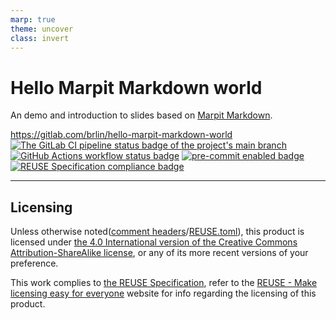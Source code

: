 ```yaml
---
marp: true
theme: uncover
class: invert
---
```


# Hello Marpit Markdown world

An demo and introduction to slides based on [Marpit Markdown](https://marpit.marp.app/markdown).

<https://gitlab.com/brlin/hello-marpit-markdown-world>  
[![The GitLab CI pipeline status badge of the project's `main` branch](https://gitlab.com/brlin/hello-marpit-markdown-world/badges/main/pipeline.svg?ignore_skipped=true "Click here to check out the comprehensive status of the GitLab CI pipelines")](https://gitlab.com/brlin/hello-marpit-markdown-world/-/pipelines) [![GitHub Actions workflow status badge](https://github.com/brlin-tw/hello-marpit-markdown-world/actions/workflows/check-potential-problems.yml/badge.svg "GitHub Actions workflow status")](https://github.com/brlin-tw/hello-marpit-markdown-world/actions/workflows/check-potential-problems.yml) [![pre-commit enabled badge](https://img.shields.io/badge/pre--commit-enabled-brightgreen?logo=pre-commit&logoColor=white "This project uses pre-commit to check potential problems")](https://pre-commit.com/) [![REUSE Specification compliance badge](https://api.reuse.software/badge/gitlab.com/brlin/hello-marpit-markdown-world "This project complies to the REUSE specification to decrease software licensing costs")](https://api.reuse.software/info/gitlab.com/brlin/hello-marpit-markdown-world)

---

## Licensing

Unless otherwise noted([comment headers](https://reuse.software/spec-3.3/#comment-headers)/[REUSE.toml](https://reuse.software/spec-3.3/#reusetoml)), this product is licensed under [the 4.0 International version of the Creative Commons Attribution-ShareAlike license](https://creativecommons.org/licenses/by-sa/4.0/), or any of its more recent versions of your preference.

This work complies to [the REUSE Specification](https://reuse.software/spec/), refer to the [REUSE - Make licensing easy for everyone](https://reuse.software/) website for info regarding the licensing of this product.
